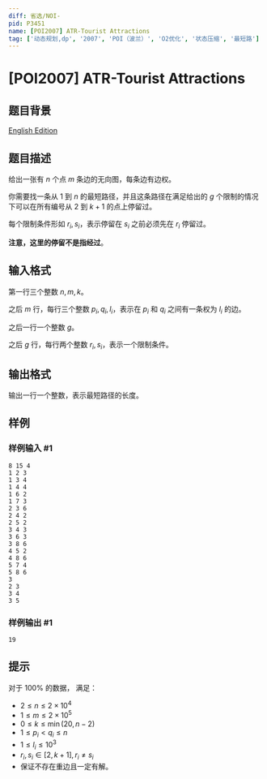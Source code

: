 ```yaml
---
diff: 省选/NOI-
pid: P3451
name: [POI2007] ATR-Tourist Attractions
tag: ['动态规划,dp', '2007', 'POI（波兰）', 'O2优化', '状态压缩', '最短路']
---
```

# [POI2007] ATR-Tourist Attractions
## 题目背景

[English Edition](/paste/gu4ksinh)
## 题目描述

给出一张有 $n$ 个点 $m$ 条边的无向图，每条边有边权。  

你需要找一条从 $1$ 到 $n$ 的最短路径，并且这条路径在满足给出的 $g$ 个限制的情况下可以在所有编号从 $2$ 到 $k+1$ 的点上停留过。

每个限制条件形如 $r_i, s_i$，表示停留在 $s_i$ 之前必须先在 $r_i$ 停留过。

**注意，这里的停留不是指经过**。
## 输入格式

第一行三个整数 $n,m,k$。

之后 $m$ 行，每行三个整数 $p_i, q_i, l_i$，表示在 $p_i$ 和 $q_i$ 之间有一条权为 $l_i$ 的边。

之后一行一个整数 $g$。

之后 $g$ 行，每行两个整数 $r_i, s_i$，表示一个限制条件。
## 输出格式

输出一行一个整数，表示最短路径的长度。
## 样例

### 样例输入 #1
```
8 15 4
1 2 3
1 3 4
1 4 4
1 6 2
1 7 3
2 3 6
2 4 2
2 5 2
3 4 3
3 6 3
3 8 6
4 5 2
4 8 6
5 7 4
5 8 6
3
2 3
3 4
3 5
```
### 样例输出 #1
```
19
```
## 提示

对于 $100\%$ 的数据， 满足：
- $2\le n\le2\times10^4$
- $1\le m\le2\times10^5$
- $0\le k\le\min(20, n-2)$
- $1\le p_i<q_i\le n$
- $1\le l_i\le 10^3$
- $r_i, s_i \in [2,k+1], r_i\not=s_i$
- 保证不存在重边且一定有解。
